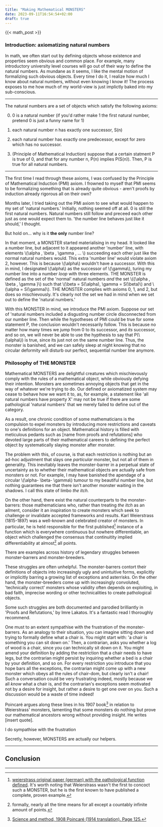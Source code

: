 ```yaml
---
title: "Making Mathematical MONSTERS"
date: 2023-09-11T16:54:54+02:00
draft: true
---
```

{{< math_post >}}

### Introduction: axiomatizing natural numbers

In math, we often start out by defining objects whose existence and properties seem obvious and common place. For example, many introductory university level courses will go out of their way to define the natural numbers. As mundane as it seems, I like the mental motion of formalizing such obvious objects. Every time I do it, I realize how much I know about natural numbers, without even knowing I know it! The process exposes to me how much of my world-view is just implictly baked into my sub-conscious.

____

The natural numbers are a set of objects which satisfy the following axioms:

0. 0 is a natural number (if you'd rather make 1 the first natural number, pretend 0 is just a funny name for 1)

1. each natural number n has exactly one successor, S(n)

2. each natural number has exactly one predecessor, except for zero which has no successor.

3. (Principle of Mathematical Induction) suppose that a certain statment P is true of 0, and that for any number n, P(n) implies P(S(n)). Then, P is true for all natural numbers.

____

The first time I read through these axioms, I was confused by the Principle of Mathematical Induction (PMI) axiom. I frowned to myself that PMI seems to be formalizing something that is already quite obvious - aren't proofs by induction already rigorous all on their own?

Months later, I tried taking out the PMI axiom to see what would happen to my set of 'natural numbers.' Initially, nothing seemed off at all. 0 is still the first natural numbers. Natural numbers still follow and preceed each other just as one would expect them to. 'the number line behaves just like it should,' I thought. 

But hold on... why is it **the only** number line?
 
In that moment, a MONSTER started materialising in my head. It looked like a number line, but adjacent to it appeared another 'number' line, with elements \\(\alpha , \beta , \gamma , ... \\) succeeding each other just like the normal natural numbers would. This extra 'number line' would violate axiom 2, however. This is because \\(\alpha\\) wouldn't have a successor. With this in mind, I designated \\(\alpha\\) as the successor of \\(\gamma\\), turing my number line into a number *loop* with three elements. THE MONSTER is defined as the set of the 'normal' natural numbers *and* the set \\(\{\alpha , \beta , \gamma \}\\) such that \\(\beta = S(\alpha), \gamma = S(\beta)\\) and \\(\alpha = S(\gamma)\\). THE MONSTER complies with axioms 0, 1, and 2, but does so mischievously. It's clearly not the set we had in mind when we set out to define the 'natural numbers.'

With this MONSTER in mind, we introduce the PMI axiom. Suppose our set of 'natural numbers included a disgusting number circle disconnected from our number line. Then while the hypotheses of PMI could be true for some statement P, the conclusion wouldn't necessarily follow. This is because no matter how many times we jump from 0 to its successor, and *its* successor, and so on, we will never be able to use the hypthesis to say that P(\\(\alpha\\)) is true, since its just not on the same number line. Thus, the monster is banished, and we can safely sleep at night knowing that no circular deformity will disturb our perfect, sequential number line anymore.

### Philosophy of THE MONSTER

Mathematical MONSTERS are delightful creatures which mischievously comply with the rules of a mathematical object, while obviously defying their intention. Monsters are sometimes annoying objects that get in the way of whatever we're trying to do. Our defined or axiomatized system may cease to behave how we want it to, as, for example, a statement like 'all natural numbers have property X' may not be true if there are some pathological 'natural numbers' that we merely failed to define out of the category.

As a result, one chronic condition of some mathematicians is the compulsion to expel monsters by introducing more restrictions and caveats to one's definitions for an object. Mathematical history is filled with meticulous pedants such as [name from proofs and refutations] who devoted large parts of their mathematical careers to defining the perfect object by systematically slaying monster after monster.

The problem with this, of course, is that each restriction is nothing but an ad-hoc adjustment that slays one *particular* monster, but not all of them in generality. This inevitably leaves the monster-barrer in a perpetual state of uncertainty as to whether their mathematical objects are actually safe from monsters or not. For example, I may have banished the apendage of a circular \\(\alpha- \beta- \gamma\\) tumour to my beautiful number line, but nothing guarantees me that there isn't another monster waiting in the shadows. I call this state of limbo *the itch.*

On the other hand, there exist the natural counterparts to the monster-barrers: those mathematicians who, rather than treating *the itch* as an ailment, consider it an inspiration to create monsters which seek to challenge or invalidate accepted frameworks and results. Karl Weierstrass (1815-1897) was a well-known and celebrated creator of monsters. In particular, he is held responsible for the first published[^7] instance of a function which is everywhere continuous but nowhere differentiable, an object which challenged the consensus that continuitity implied differentiability at almost[^4] all points.

There are examples across history of legendary struggles between monster-barrers and monster-breeders.

These struggles are often unhelpful. The monster-barrers contort their definitions of objects into increasingly ugly and unintuitive forms, explicitly or implicitly barring a growing list of exceptions and asterrisks. On the other hand, the monster-breeders come up with increasingly convoluted, 'technically correct' monsters whose validity often depends on exploiting, in bad faith, imprecise wording or other technicalities to create pathological objects.

Some such struggles are both documented and parodied brilliantly in 'Proofs and Refutations,' by Imre Lakatos. It's a fantastic read I thoroughly recommend.

One must to an extent sympathise with the frustration of the monster-barrers. As an analogy to their situation, you can imagine sitting down and trying to formally define what a chair is. You might start with: 'a chair is something you can sit down on.' Then, a contrarian, asks you whether a log of wood is a chair, since you can technically sit down on it. You might amend your definition by adding the restriction that a chair needs to have legs, but the contrarian might persist by inquiring whether a bed is a chair by your definition, and so on. For every restriction you introduce that you hope bars all the exceptions, the contrarian might come up with a new monster which obeys all the rules of chair-dom, but clearly isn't a chair! Such a conversation could be very frustrating indeed, mostly because we all *know* what a chair is, and the contrarian's exceptions seem motivated not by a desire for insight, but rather a desire to get one over on you. Such a discussion would be a waste of time indeed! 

Poincaré argues along these lines in his 1907 book[^6] in relation to Weierstrass' monsters, lamenting that some monsters do nothing but prove our mathematical ancestors wrong without providing insight. He writes [insert quote].

I do sympathise with the frustration  


Secretly, however, MONSTERS are actually our helpers. 

<!--- 
When I couldn't understand why the induction axiom was needed for the natural numbers, removing it birthed a MONSTER which helped me realize why the axiom was there in the first place. 
-->

----

## Conclusion


----

[^1]: The Peano axioms, as they are called, are usually presented more formally attempting to properly define things like equality between elements of the set of natural numbers and what the successor functiton is. You can even get into what it means for something to be true if you're really picky. Given in this post is a simplified version so you get the gist without getting lost in the detail

[^2]: For an example of this, you can convince yourself that the absolute value function on the real number, \\(|x|\\), is continuous at 0, but that it's hard to meaningfully assign it a slope at 0.

[^4]: formally, nearly all the time means for all except a countably infinite amount of points.

[^6]: [Science and method, 1908 Poincaré (1914 translation). Page 125.](https://archive.org/details/b21974123/page/124/mode/2up)

[^7]: [weierstrass original paper (german) with the pathological function defined](https://books.google.com/books?id=1FhtAAAAMAAJ&pg=PA71). It's worth noting that Weierstrass wasn't the first to concoct such a MONSTER, but he is the first known to have published a complete, proven example.

